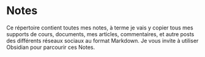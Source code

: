# Notes
Ce répertoire contient toutes mes notes, à terme je vais y copier tous mes supports de cours, documents, mes articles, commentaires, et autre posts des différents réseaux sociaux au format Markdown.
Je vous invite à utiliser Obsidian pour parcourir ces Notes.
